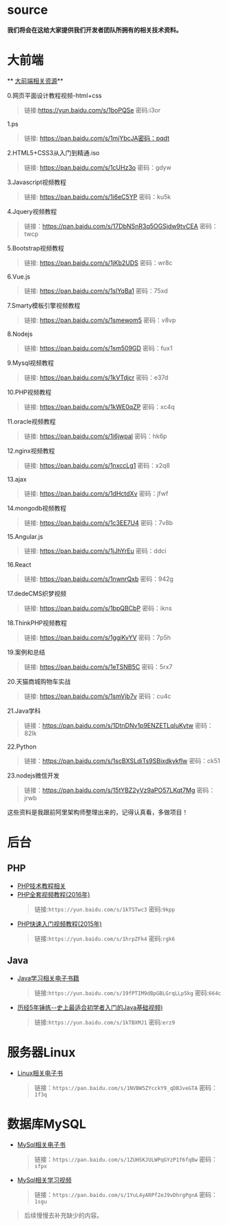 # source
**我们将会在这给大家提供我们开发者团队所拥有的相关技术资料。**

# 大前端
** [大前端相关资源](大前端/前段.md)**
 
0.网页平面设计教程视频-html+css  
>链接:https://yun.baidu.com/s/1boPQSe 密码:i3or
    
1.ps 
>链接: https://pan.baidu.com/s/1mjYbcJA密码：pqdt 
   
2.HTML5+CSS3从入门到精通.iso 
>链接:
https://pan.baidu.com/s/1cUHz3o
密码：gdyw
    
3.Javascript视频教程 
>链接: https://pan.baidu.com/s/1i6eC5YP
密码：ku5k  
  
4.Jquery视频教程 
>链接：https://pan.baidu.com/s/17DbNSnR3q5OGSjdw9tvCEA 
密码：twcp
    
5.Bootstrap视频教程 
>链接: https://pan.baidu.com/s/1jKb2UDS
密码：wr8c
    
6.Vue.js 
>链接: 
https://pan.baidu.com/s/1slYqBa1
密码：75xd
    
7.Smarty模板引擎视频教程 
>链接: https://pan.baidu.com/s/1smewom5
密码：v8vp  
  
8.Nodejs 
>链接: https://pan.baidu.com/s/1sm509GD
密码：fux1
    
9.Mysql视频教程 
>链接: https://pan.baidu.com/s/1kVTdjcr
密码：e37d
    
10.PHP视频教程 
>链接: https://pan.baidu.com/s/1kWE0qZP
密码：xc4q
    
11.oracle视频教程 
>链接: https://pan.baidu.com/s/1i6jwpal
密码：hk6p 
   
12.nginx视频教程 
>链接: https://pan.baidu.com/s/1nxccLg1
密码：x2q8
    
13.ajax 
>链接:
 https://pan.baidu.com/s/1dHctdXv
密码：jfwf
    
14.mongodb视频教程 
>链接: https://pan.baidu.com/s/1c3EE7U4
密码：7v8b
    
15.Angular.js
>链接: https://pan.baidu.com/s/1jJhYrEu
密码：ddci
    
16.React
>链接: 
https://pan.baidu.com/s/1nwnrQxb
密码：942g
    
17.dedeCMS织梦视频 
>链接: https://pan.baidu.com/s/1bpQBCbP
密码：ikns
    
18.ThinkPHP视频教程 
>链接: https://pan.baidu.com/s/1ggiKvYV
密码：7p5h
    
19.案例和总结 
>链接: https://pan.baidu.com/s/1eTSNB5C
密码：5rx7
    
20.天猫商城购物车实战 
>链接: https://pan.baidu.com/s/1smVjb7v
密码：cu4c
    
21.Java学科
>链接：https://pan.baidu.com/s/1DtnDNv1p9ENZETLqIuKytw
 密码：82lk
     
22.Python
>链接：https://pan.baidu.com/s/1scBXSLdiTs9SBixdkykflw 
密码：ck51
   
23.nodejs微信开发
>链接：https://pan.baidu.com/s/15tYBZ2yVz9aPO57LKqt7Mg 
密码：jrwb  

这些资料是我跟前阿里架构师整理出来的，记得认真看，多做项目！


# 后台
## PHP
- [PHP技术教程相关](php/README.md)
- [PHP全套视频教程(2016年)](https://yun.baidu.com/s/1kTSTwc3)
	> 链接:`https://yun.baidu.com/s/1kTSTwc3` 密码:`9kpp`
- [PHP快速入门视频教程(2015年)](https://yun.baidu.com/s/1hrpZFk4)
	> 链接:`https://yun.baidu.com/s/1hrpZFk4` 密码:`rgk6`

## Java
- [Java学习相关电子书籍](https://yun.baidu.com/s/19fPTIM9dBpGBLGrqLLp5kg)
	> 链接:`https://yun.baidu.com/s/19fPTIM9dBpGBLGrqLLp5kg` 密码:`664c`
- [历经5年锤练--史上最适合初学者入门的Java基础视频)](https://yun.baidu.com/s/1kTBXMJ1)
	> 链接:`https://yun.baidu.com/s/1kTBXMJ1` 密码:`erz9`

# 服务器Linux
- [Linux相关电子书](https://pan.baidu.com/s/1NVBW5ZYcckY9_qDBJveGTA)
	> 链接：`https://pan.baidu.com/s/1NVBW5ZYcckY9_qDBJveGTA` 密码：`1f3q`

# 数据库MySQL
- [MySql相关电子书](https://pan.baidu.com/s/1ZUHSKJULWPqGYzP1f6fqBw)
	> 链接：`https://pan.baidu.com/s/1ZUHSKJULWPqGYzP1f6fqBw` 密码：`sfpx`
- [MySql相关学习视频]()
	> 链接：`https://pan.baidu.com/s/1YuL4yARPf2eJ9vDhrgPgnA` 密码：`1sgu`


> 后续慢慢去补充缺少的内容。
